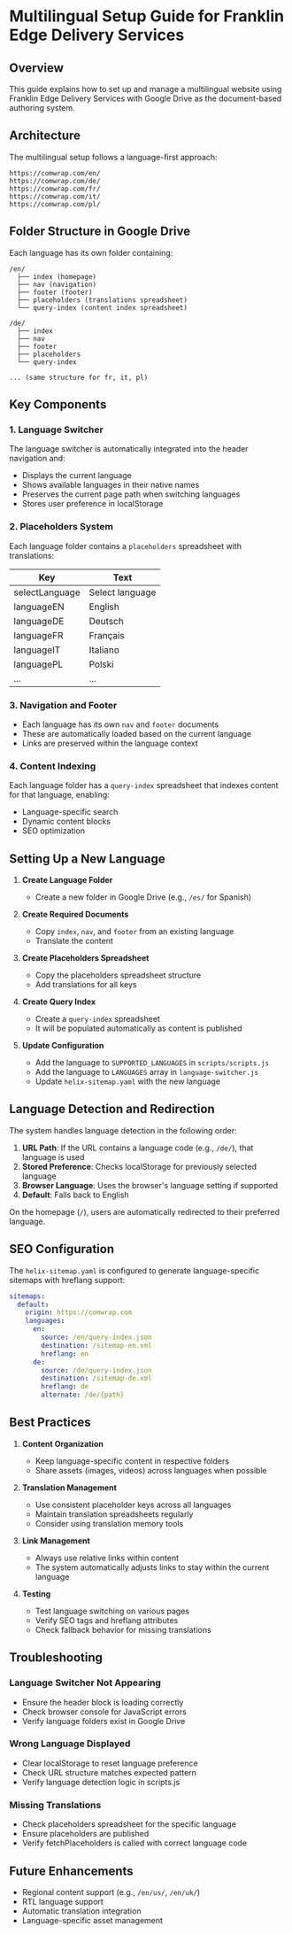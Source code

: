 # Multilingual Setup Guide for Franklin Edge Delivery Services

## Overview

This guide explains how to set up and manage a multilingual website using Franklin Edge Delivery Services with Google Drive as the document-based authoring system.

## Architecture

The multilingual setup follows a language-first approach:

```
https://comwrap.com/en/
https://comwrap.com/de/
https://comwrap.com/fr/
https://comwrap.com/it/
https://comwrap.com/pl/
```

## Folder Structure in Google Drive

Each language has its own folder containing:

```
/en/
  ├── index (homepage)
  ├── nav (navigation)
  ├── footer (footer)
  ├── placeholders (translations spreadsheet)
  └── query-index (content index spreadsheet)
  
/de/
  ├── index
  ├── nav
  ├── footer
  ├── placeholders
  └── query-index

... (same structure for fr, it, pl)
```

## Key Components

### 1. Language Switcher

The language switcher is automatically integrated into the header navigation and:
- Displays the current language
- Shows available languages in their native names
- Preserves the current page path when switching languages
- Stores user preference in localStorage

### 2. Placeholders System

Each language folder contains a `placeholders` spreadsheet with translations:

| Key | Text |
|-----|------|
| selectLanguage | Select language |
| languageEN | English |
| languageDE | Deutsch |
| languageFR | Français |
| languageIT | Italiano |
| languagePL | Polski |
| ... | ... |

### 3. Navigation and Footer

- Each language has its own `nav` and `footer` documents
- These are automatically loaded based on the current language
- Links are preserved within the language context

### 4. Content Indexing

Each language folder has a `query-index` spreadsheet that indexes content for that language, enabling:
- Language-specific search
- Dynamic content blocks
- SEO optimization

## Setting Up a New Language

1. **Create Language Folder**
   - Create a new folder in Google Drive (e.g., `/es/` for Spanish)

2. **Create Required Documents**
   - Copy `index`, `nav`, and `footer` from an existing language
   - Translate the content

3. **Create Placeholders Spreadsheet**
   - Copy the placeholders spreadsheet structure
   - Add translations for all keys

4. **Create Query Index**
   - Create a `query-index` spreadsheet
   - It will be populated automatically as content is published

5. **Update Configuration**
   - Add the language to `SUPPORTED_LANGUAGES` in `scripts/scripts.js`
   - Add the language to `LANGUAGES` array in `language-switcher.js`
   - Update `helix-sitemap.yaml` with the new language

## Language Detection and Redirection

The system handles language detection in the following order:

1. **URL Path**: If the URL contains a language code (e.g., `/de/`), that language is used
2. **Stored Preference**: Checks localStorage for previously selected language
3. **Browser Language**: Uses the browser's language setting if supported
4. **Default**: Falls back to English

On the homepage (`/`), users are automatically redirected to their preferred language.

## SEO Configuration

The `helix-sitemap.yaml` is configured to generate language-specific sitemaps with hreflang support:

```yaml
sitemaps:
  default:
    origin: https://comwrap.com
    languages:
      en:
        source: /en/query-index.json
        destination: /sitemap-en.xml
        hreflang: en
      de:
        source: /de/query-index.json
        destination: /sitemap-de.xml
        hreflang: de
        alternate: /de/{path}
```

## Best Practices

1. **Content Organization**
   - Keep language-specific content in respective folders
   - Share assets (images, videos) across languages when possible

2. **Translation Management**
   - Use consistent placeholder keys across all languages
   - Maintain translation spreadsheets regularly
   - Consider using translation memory tools

3. **Link Management**
   - Always use relative links within content
   - The system automatically adjusts links to stay within the current language

4. **Testing**
   - Test language switching on various pages
   - Verify SEO tags and hreflang attributes
   - Check fallback behavior for missing translations

## Troubleshooting

### Language Switcher Not Appearing
- Ensure the header block is loading correctly
- Check browser console for JavaScript errors
- Verify language folders exist in Google Drive

### Wrong Language Displayed
- Clear localStorage to reset language preference
- Check URL structure matches expected pattern
- Verify language detection logic in scripts.js

### Missing Translations
- Check placeholders spreadsheet for the specific language
- Ensure placeholders are published
- Verify fetchPlaceholders is called with correct language code

## Future Enhancements

- Regional content support (e.g., `/en/us/`, `/en/uk/`)
- RTL language support
- Automatic translation integration
- Language-specific asset management 